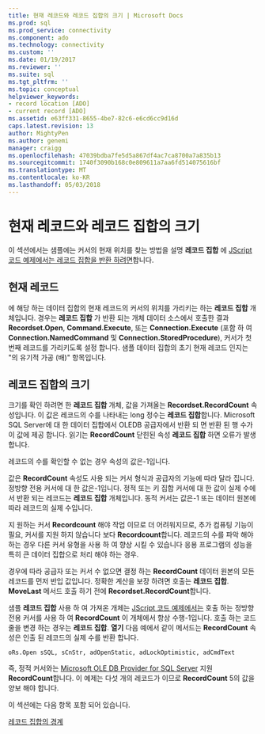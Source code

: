 ```yaml
---
title: 현재 레코드와 레코드 집합의 크기 | Microsoft Docs
ms.prod: sql
ms.prod_service: connectivity
ms.component: ado
ms.technology: connectivity
ms.custom: ''
ms.date: 01/19/2017
ms.reviewer: ''
ms.suite: sql
ms.tgt_pltfrm: ''
ms.topic: conceptual
helpviewer_keywords:
- record location [ADO]
- current record [ADO]
ms.assetid: e63ff331-8655-4be7-82c6-e6cd6cc9d16d
caps.latest.revision: 13
author: MightyPen
ms.author: genemi
manager: craigg
ms.openlocfilehash: 47039bdba7fe5d5a867df4ac7ca8700a7a835b13
ms.sourcegitcommit: 1740f3090b168c0e809611a7aa6fd514075616bf
ms.translationtype: MT
ms.contentlocale: ko-KR
ms.lasthandoff: 05/03/2018
---
```

# <a name="current-record-and-size-of-recordset"></a>현재 레코드와 레코드 집합의 크기
이 섹션에서는 샘플에는 커서의 현재 위치를 찾는 방법을 설명 **레코드 집합** 에 [JScript 코드 예제에서는 레코드 집합을 반환 하려면](../../../ado/guide/data/jscript-code-example-to-return-a-recordset.md)합니다.  
  
## <a name="current-record"></a>현재 레코드  
 에 해당 하는 데이터 집합의 현재 레코드의 커서의 위치를 가리키는 하는 **레코드 집합** 개체입니다. 경우는 **레코드 집합** 가 반환 되는 개체 데이터 소스에서 호출한 결과 **Recordset.Open**, **Command.Execute**, 또는 **Connection.Execute**  (포함 하 여 **Connection.NamedCommand** 및 **Connection.StoredProcedure**), 커서가 첫 번째 레코드를 가리키도록 설정 합니다. 샘플 데이터 집합의 초기 현재 레코드 인지는 "의 유기적 가공 (배)" 항목입니다.  
  
## <a name="size-of-recordset"></a>레코드 집합의 크기  
 크기를 확인 하려면 한 **레코드 집합** 개체, 값을 가져올는 **Recordset.RecordCount** 속성입니다. 이 값은 레코드의 수를 나타내는 long 정수는 **레코드 집합**합니다. Microsoft SQL Server에 대 한 데이터 집합에서 OLEDB 공급자에서 반환 되 면 반환 된 행 수가이 값에 제공 합니다. 읽기는 **RecordCount** 닫힌된 속성 **레코드 집합** 하면 오류가 발생 합니다.  
  
 레코드의 수를 확인할 수 없는 경우 속성의 값은-1입니다.  
  
 값은 **RecordCount** 속성도 사용 되는 커서 형식과 공급자의 기능에 따라 달라 집니다. 정방향 전용 커서에 대 한 값은-1입니다. 정적 또는 키 집합 커서에 대 한 값이 실제 수에서 반환 되는 레코드는 **레코드 집합** 개체입니다. 동적 커서는 값은-1 또는 데이터 원본에 따라 레코드의 실제 수입니다.  
  
 지 원하는 커서 **Recordcount** 해야 작업 이므로 더 어려워지므로, 추가 컴퓨팅 기능이 필요, 커서를 지원 하지 않습니다 보다 **Recordcount**합니다. 레코드의 수를 파악 해야 하는 경우 다른 커서 유형을 사용 하 여 향상 시킬 수 있습니다 응용 프로그램의 성능을 특히 큰 데이터 집합으로 처리 해야 하는 경우.  
  
 경우에 따라 공급자 또는 커서 수 없으면 결정 하는 **RecordCount** 데이터 원본의 모든 레코드를 먼저 반입 값입니다. 정확한 계산을 보장 하려면 호출는 **레코드 집합**. **MoveLast** 메서드 호출 하기 전에 **Recordset.RecordCount**합니다.  
  
 샘플 **레코드 집합** 사용 하 여 가져온 개체는 [JScript 코드 예제에서는](../../../ado/guide/data/jscript-code-example-to-return-a-recordset.md) 호출 하는 정방향 전용 커서를 사용 하 여 **RecordCount** 이 개체에서 항상 수행-1입니다. 호출 하는 코드 줄을 변경 하는 경우는 **레코드 집합**. **열기** 다음 예에서 같이 메서드는 **RecordCount** 속성은 인출 된 레코드의 실제 수를 반환 합니다.  
  
```  
oRs.Open sSQL, sCnStr, adOpenStatic, adLockOptimistic, adCmdText   
```  
  
 즉, 정적 커서와는 [Microsoft OLE DB Provider for SQL Server](../../../ado/guide/appendixes/microsoft-ole-db-provider-for-sql-server.md) 지원 **RecordCount**합니다. 이 예제는 다섯 개의 레코드가 이므로 **RecordCount** 5의 값을 양보 해야 합니다.  
  
 이 섹션에는 다음 항목 포함 되어 있습니다.  
  
 [레코드 집합의 경계](../../../ado/guide/data/boundaries-of-a-recordset.md)
